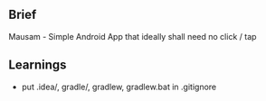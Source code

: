 ## Brief 
Mausam - Simple Android App that ideally shall need no click / tap

## Learnings 

* put .idea/, gradle/, gradlew, gradlew.bat in .gitignore

